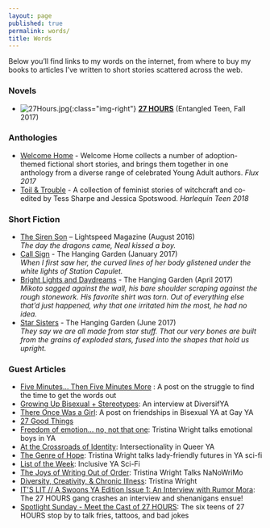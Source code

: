 ```yaml
---
layout: page
published: true
permalink: words/
title: Words
---
```


Below you’ll find links to my words on the internet, from where to buy my books to articles I’ve written to short stories scattered across the web.

### Novels
- ![27Hours.jpg]({{site.baseurl}}/media/27Hours.jpg){:class="img-right"} **[27 HOURS]({{site.baseurl}}/27-hours/)** (Entangled Teen, Fall 2017)  



### Anthologies  
- [Welcome Home](https://www.goodreads.com/book/show/28902446-welcome-home?ac=1&from_search=true) - Welcome Home collects a number of adoption-themed fictional short stories, and brings them together in one anthology from a diverse range of celebrated Young Adult authors. _Flux 2017_  
- [Toil & Trouble](https://www.goodreads.com/book/show/34323814-toil-trouble?ac=1&from_search=true) - A collection of feminist stories of witchcraft and co-edited by Tess Sharpe and Jessica Spotswood. _Harlequin Teen 2018_


### Short Fiction
- [The Siren Son](http://www.lightspeedmagazine.com/fiction/the-siren-son/) – Lightspeed Magazine (August 2016)   
_The day the dragons came, Neal kissed a boy._  
- [Call Sign](http://hanginggardenstories.tumblr.com/post/156578343920/call-sign-by-tristina-wright-when-i-first-saw-her) - The Hanging Garden (January 2017)  
_When I first saw her, the curved lines of her body glistened under the white lights of Station Capulet._  
- [Bright Lights and Daydreams](https://hanginggardenstories.tumblr.com/post/159140152295/bright-lights-and-daydreams-by-tristina-wright) - The Hanging Garden (April 2017)  
_Mikoto sagged against the wall, his bare shoulder scraping against the rough stonework. His favorite shirt was torn. Out of everything else that’d just happened, why that one irritated him the most, he had no idea._  
- [Star Sisters](https://hanginggardenstories.tumblr.com/post/161476695625/star-sisters-by-tristina-wright-they-say-we-are) - The Hanging Garden (June 2017)  
_They say we are all made from star stuff. That our very bones are built from the grains of exploded stars, fused into the shapes that hold us upright._


### Guest Articles
- [Five Minutes... Then Five Minutes More](http://www.yabuccaneers.com/blog/2016/6/9/endurance-five-minutes-then-five-minutes-more) : A post on the struggle to find the time to get the words out
- [Growing Up Bisexual + Stereotypes](http://www.diversifya.com/diversifya/diversifya-tristina-wright/): An interview at DiversifYA
- [There Once Was a Girl](http://www.gayya.org/?p=3083): A post on friendships in Bisexual YA at Gay YA
- [27 Good Things](http://27goodthings.com/2015/10/12/tristina-wright-author/)  
- [Freedom of emotion… no, not that one](http://www.yainterrobang.com/tristina-wright-emotional-boys-ya/): Tristina Wright talks emotional boys in YA  
- [At the Crossroads of Identity](http://www.gayya.org/?p=3984): Intersectionality in Queer YA  
- [The Genre of Hope](http://www.yainterrobang.com/starship-ladies-inclusive-scifi/): Tristina Wright talks lady-friendly futures in YA sci-fi  
- [List of the Week](http://www.yainterrobang.com/inclusive-ya-sci-fi-list/): Inclusive YA Sci-Fi  
- [The Joys of Writing Out of Order](http://www.yainterrobang.com/writing-out-of-order-nanowrimo-2016/): Tristina Wright Talks NaNoWriMo  
- [Diversity, Creativity, & Chronic Illness](http://bloggingonward.com/creativity-chronic-illness-tristina-wright/): Tristina Wright  
- [IT'S LIT // A Swoons YA Edition Issue 1: An Interview with Rumor Mora](http://thebookvoyagers.blogspot.mx/2017/03/its-lit-swoons-ya-edition-issue-1.html): The 27 HOURS gang crashes an interview and shenanigans ensue!  
- [Spotlight Sunday - Meet the Cast of 27 HOURS](https://smallqueerbigopinions.wordpress.com/2017/05/07/spotlight-sunday-meet-the-cast-of-27-hours/): The six teens of 27 HOURS stop by to talk fries, tattoos, and bad jokes
